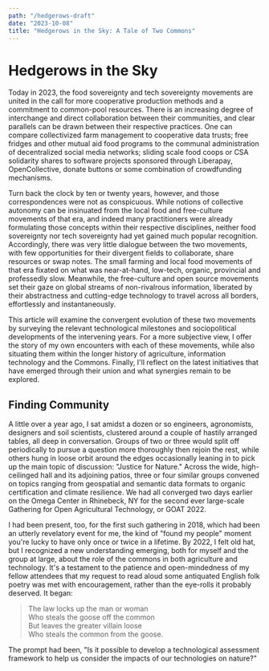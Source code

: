 ```yaml
---
path: "/hedgerows-draft"
date: "2023-10-08"
title: "Hedgerows in the Sky: A Tale of Two Commons"
---
```


# Hedgerows in the Sky
Today in 2023, the food sovereignty and tech sovereignty movements are united in the call for more cooperative production methods and a commitment to common-pool resources. There is an increasing degree of interchange and direct collaboration between their communities, and clear parallels can be drawn between their respective practices. One can compare collectivized farm management to cooperative data trusts; free fridges and other mutual aid food programs to the communal administration of decentralized social media networks; sliding scale food coops or CSA solidarity shares to software projects sponsored through Liberapay, OpenCollective, donate buttons or some combination of crowdfunding mechanisms.

Turn back the clock by ten or twenty years, however, and those correspondences were not as conspicuous. While notions of collective autonomy can be insinuated from the local food and free-culture movements of that era, and indeed many practitioners were already formulating those concepts within their respective disciplines, neither food sovereignty nor tech sovereignty had yet gained much popular recognition. Accordingly, there was very little dialogue between the two movements, with few opportunities for their divergent fields to collaborate, share resources or swap notes. The small farming and local food movements of that era fixated on what was near-at-hand, low-tech, organic, provincial and professedly slow. Meanwhile, the free-culture and open source movements set their gaze on global streams of non-rivalrous information, liberated by their abstractness and cutting-edge technology to travel across all borders, effortlessly and instantaneously.

This article will examine the convergent evolution of these two movements by surveying the relevant technological milestones and sociopolitical developments of the intervening years. For a more subjective view, I offer the story of my own encounters with each of these movements, while also situating them within the longer history of agriculture, information technology and the Commons. Finally, I'll reflect on the latest initiatives that have emerged through their union and what synergies remain to be explored.

## Finding Community
A little over a year ago, I sat amidst a dozen or so engineers, agronomists, designers and soil scientists, clustered around a couple of hastily arranged tables, all deep in conversation. Groups of two or three would split off periodically to pursue a question more thoroughly then rejoin the rest, while others hung in loose orbit around the edges occasionally leaning in to pick up the main topic of discussion: "Justice for Nature." Across the wide, high-ceilinged hall and its adjoining patios, three or four similar groups convened on topics ranging from geospatial and semantic data formats to organic certification and climate resilience. We had all converged two days earlier on the Omega Center in Rhinebeck, NY for the second ever large-scale Gathering for Open Agricultural Technology, or GOAT 2022.

I had been present, too, for the first such gathering in 2018, which had been an utterly revelatory event for me, the kind of "found my people" moment you're lucky to have only once or twice in a lifetime. By 2022, I felt old hat, but I recognized a new understanding emerging, both for myself and the group at large, about the role of the commons in both agriculture and technology. It's a testament to the patience and open-mindedness of my fellow attendees that my request to read aloud some antiquated English folk poetry was met with encouragement, rather than the eye-rolls it probably deserved. It began:

> The law locks up the man or woman  
> Who steals the goose off the common  
> But leaves the greater villain loose  
> Who steals the common from the goose.  

The prompt had been, "Is it possible to develop a technological assessment framework to help us consider the impacts of our technologies on nature?" 
